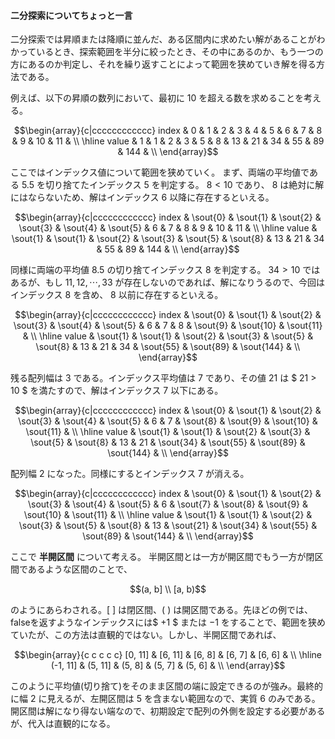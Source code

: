 #### 二分探索についてちょっと一言
二分探索では昇順または降順に並んだ、ある区間内に求めたい解があることがわかっているとき、探索範囲を半分に絞ったとき、その中にあるのか、もう一つの方にあるのか判定し、それを繰り返すことによって範囲を狭めていき解を得る方法である。

例えば、以下の昇順の数列において、最初に $10$ を超える数を求めることを考える。
```math
\begin{array}{c|cccccccccccc}
index & 0 & 1 & 2 & 3 & 4 & 5 &  6 &  7 &  8 &  9 & 10 &  11 & \\
\hline
value & 1 & 1 & 2 & 3 & 5 & 8 & 13 & 21 & 34 & 55 & 89 & 144 & \\
\end{array}
```
ここではインデックス値について範囲を狭めていく。
まず、両端の平均値である $5.5$ を切り捨てたインデックス $5$ を判定する。
$8 < 10$ であり、 $8$ は絶対に解にはならないため、解はインデックス $6$ 以降に存在するといえる。
```math
\begin{array}{c|cccccccccccc}
index & \sout{0} & \sout{1} & \sout{2} & \sout{3} & \sout{4} & \sout{5} &  6 &  7 &  8 &  9 & 10 &  11 & \\
\hline
value & \sout{1} & \sout{1} & \sout{2} & \sout{3} & \sout{5} & \sout{8} & 13 & 21 & 34 & 55 & 89 & 144 & \\
\end{array}
```
同様に両端の平均値 $8.5$ の切り捨てインデックス $8$ を判定する。
$34 > 10$ ではあるが、もし $11,12,\cdots,33$ が存在しないのであれば、解になりうるので、今回はインデックス $8$ を含め、 $8$ 以前に存在するといえる。
```math
\begin{array}{c|cccccccccccc}
index & \sout{0} & \sout{1} & \sout{2} & \sout{3} & \sout{4} & \sout{5} &  6 &  7 &  8 &  \sout{9} & \sout{10} &  \sout{11} & \\
\hline
value & \sout{1} & \sout{1} & \sout{2} & \sout{3} & \sout{5} & \sout{8} & 13 & 21 & 34 & \sout{55} & \sout{89} & \sout{144} & \\
\end{array}
```
残る配列幅は $3$ である。インデックス平均値は $7$ であり、その値 $21$ は $ 21 > 10 $ を満たすので、解はインデックス $7$ 以下にある。
```math
\begin{array}{c|cccccccccccc}
index & \sout{0} & \sout{1} & \sout{2} & \sout{3} & \sout{4} & \sout{5} &  6 &  7 &  \sout{8} &  \sout{9} & \sout{10} &  \sout{11} & \\
\hline
value & \sout{1} & \sout{1} & \sout{2} & \sout{3} & \sout{5} & \sout{8} & 13 & 21 & \sout{34} & \sout{55} & \sout{89} & \sout{144} & \\
\end{array}
```
配列幅 $2$ になった。同様にするとインデックス $7$ が消える。
```math
\begin{array}{c|cccccccccccc}
index & \sout{0} & \sout{1} & \sout{2} & \sout{3} & \sout{4} & \sout{5} &  6 &  \sout{7} &  \sout{8} &  \sout{9} & \sout{10} &  \sout{11} & \\
\hline
value & \sout{1} & \sout{1} & \sout{2} & \sout{3} & \sout{5} & \sout{8} & 13 & \sout{21} & \sout{34} & \sout{55} & \sout{89} & \sout{144} & \\
\end{array}
```
ここで **半開区間** について考える。
半開区間とは一方が開区間でもう一方が閉区間であるような区間のことで、
```math
(a, b] \\ [a, b)
```
のようにあらわされる。$[ \ ]$ は閉区間、$( \ )$ は開区間である。先ほどの例では、falseを返すようなインデックスには$ +1 $ または $-1$ をすることで、範囲を狭めていたが、この方法は直観的ではない。しかし、半開区間であれば、
```math
\begin{array}{c c c c c}
[0, 11] & [6, 11] & [6, 8] & [6, 7] & [6, 6] & \\
\hline
(-1, 11] & (5, 11] & (5, 8] & (5, 7] & (5, 6] & \\ 
\end{array}
```
このように平均値(切り捨て)をそのまま区間の端に設定できるのが強み。最終的に幅 $2$ に見えるが、左開区間は $5$ を含まない範囲なので、実質 $6$ のみである。開区間は解になり得ない端なので、初期設定で配列の外側を設定する必要があるが、代入は直観的になる。
